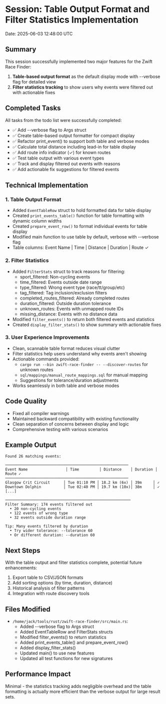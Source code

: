 # Session: Table Output Format and Filter Statistics Implementation
Date: 2025-06-03 12:48:00 UTC

## Summary
This session successfully implemented two major features for the Zwift Race Finder:
1. **Table-based output format** as the default display mode with --verbose flag for detailed view
2. **Filter statistics tracking** to show users why events were filtered out with actionable fixes

## Completed Tasks
All tasks from the todo list were successfully completed:
- ✅ Add --verbose flag to Args struct
- ✅ Create table-based output formatter for compact display
- ✅ Refactor print_event() to support both table and verbose modes
- ✅ Calculate total distance including lead-in for table display
- ✅ Add route info indicator (✓) for known routes
- ✅ Test table output with various event types
- ✅ Track and display filtered out events with reasons
- ✅ Add actionable fix suggestions for filtered events

## Technical Implementation

### 1. Table Output Format
- Added `EventTableRow` struct to hold formatted data for table display
- Created `print_events_table()` function for table formatting with dynamic column widths
- Created `prepare_event_row()` to format individual events for table display
- Modified main function to use table by default, verbose with --verbose flag
- Table columns: Event Name | Time | Distance | Duration | Route ✓

### 2. Filter Statistics
- Added `FilterStats` struct to track reasons for filtering:
  - sport_filtered: Non-cycling events
  - time_filtered: Events outside date range
  - type_filtered: Wrong event type (race/tt/group/etc)
  - tag_filtered: Tag inclusion/exclusion filters
  - completed_routes_filtered: Already completed routes
  - duration_filtered: Outside duration tolerance
  - unknown_routes: Events with unmapped route IDs
  - missing_distance: Events with no distance data
- Modified `filter_events()` to return both filtered events and statistics
- Created `display_filter_stats()` to show summary with actionable fixes

### 3. User Experience Improvements
- Clean, scannable table format reduces visual clutter
- Filter statistics help users understand why events aren't showing
- Actionable commands provided:
  - `cargo run --bin zwift-race-finder -- --discover-routes` for unknown routes
  - `sql/mappings/manual_route_mappings.sql` for manual mapping
  - Suggestions for tolerance/duration adjustments
- Works seamlessly in both table and verbose modes

## Code Quality
- Fixed all compiler warnings
- Maintained backward compatibility with existing functionality
- Clean separation of concerns between display and logic
- Comprehensive testing with various scenarios

## Example Output
```
Found 26 matching events:

───────────────────────────────────────────────────────
Event Name                 │ Time         │ Distance    │ Duration │ Route ✓
───────────────────────────────────────────────────────
Glasgow Crit Circuit      │ Tue 01:10 PM │ 18.2 km (6x) │ 39m     │ ✓
Downtown Dolphin          │ Tue 02:40 PM │ 19.7 km (10x)│ 38m     │ ✓
[...]

────────────────────────────────────────────────────────
Filter Summary: 174 events filtered out
  • 20 non-cycling events
  • 122 events of wrong type
  • 32 events outside duration range

Tip: Many events filtered by duration
  • Try wider tolerance: --tolerance 60
  • Or different duration: --duration 60
```

## Next Steps
With the table output and filter statistics complete, potential future enhancements:
1. Export table to CSV/JSON formats
2. Add sorting options (by time, duration, distance)
3. Historical analysis of filter patterns
4. Integration with route discovery tools

## Files Modified
- `/home/jack/tools/rust/zwift-race-finder/src/main.rs`:
  - Added --verbose flag to Args struct
  - Added EventTableRow and FilterStats structs
  - Modified filter_events() to return statistics
  - Added print_events_table() and prepare_event_row()
  - Added display_filter_stats()
  - Updated main() to use new features
  - Updated all test functions for new signatures

## Performance Impact
Minimal - the statistics tracking adds negligible overhead and the table formatting is actually more efficient than the verbose output for large result sets.